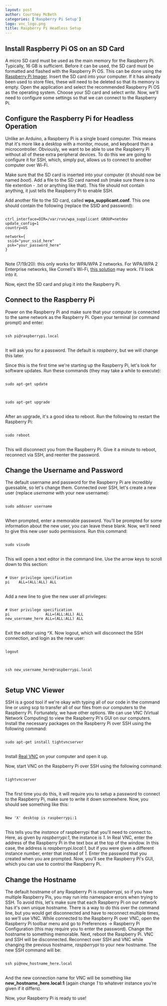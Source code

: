 ```yaml
---
layout: post
author: Courtney McBeth
categories: ['Raspberry Pi Setup']
logo: vnc_logo.png
title: Raspberry Pi Headless Setup
---
```


<link rel="stylesheet" href="{{site.baseurl}}/css/code_styles/dracula.css">
<script src="{{site.baseurl}}/js/highlight.pack.js"></script>
<script>hljs.initHighlightingOnLoad();</script>

## Install Raspberry Pi OS on an SD Card

A micro SD card must be used as the main memory for the Raspberry Pi. Typically, 16 GB is sufficient. Before it can be used, the SD card must be formatted and flashed with the Raspberry Pi OS. This can be done using the [Raspberry Pi Imager](https://www.raspberrypi.org/downloads/). Insert the SD card into your computer. If it has already been used to store files, these will need to be deleted so that its memory is empty. Open the application and select the recommended Raspberry Pi OS as the operating system. Choose your SD card and select _write_. Now, we'll need to configure some settings so that we can connect to the Raspberry Pi.

## Configure the Raspberry Pi for Headless Operation

Unlike an Arduino, a Raspberry Pi is a single board computer. This means that it's more like a desktop with a monitor, mouse, and keyboard than a microcontroller. Obviously, we want to be able to use the Raspberry Pi without all of these extra peripheral devices. To do this we are going to configure it for SSH, which, simply put, allows us to connect to another computer over Wi-Fi.

Make sure that the SD card is inserted into your computer (it should now be named _boot_). Add a file to the SD card named _ssh_ (make sure there is no file extention - .txt or anything like that). This file should not contain anything, it just tells the Raspberry Pi to enable SSH.

Add another file to the SD card, called __wpa_supplicant.conf__. This one should contain the following (replace the SSID and password):

<pre>
<code class="shell">
ctrl_interface=DIR=/var/run/wpa_supplicant GROUP=netdev
update_config=1
country=US

network={
 ssid="your_ssid_here"
 psk="your_password_here"
}
</code>
</pre>

Note (7/19/20): this only works for WPA/WPA 2 networks. For WPA/WPA 2 Enterprise networks, like Cornell's Wi-Fi, [this solution](https://gist.github.com/elec3647/1e223c02ef2a9a3f836db7984011b53b) may work. I'll look into it.

Now, eject the SD card and plug it into the Raspberry Pi.

## Connect to the Raspberry Pi

Power on the Raspberry Pi and make sure that your computer is connected to the same network as the Raspberry Pi. Open your terminal (or command prompt) and enter:

<pre>
<code class="shell">
ssh pi@raspberrypi.local
</code>
</pre>

It will ask you for a password. The default is _raspberry_, but we will change this later.

Since this is the first time we're starting up the Raspberry Pi, let's look for software updates. Run these commands (they may take a while to execute):

<pre>
<code class="shell">
sudo apt-get update
</code>
</pre>

<pre>
<code class="shell">
sudo apt-get upgrade
</code>
</pre>

After an upgrade, it's a good idea to reboot. Run the following to restart the Raspberry Pi:

<pre>
<code class="shell">
sudo reboot
</code>
</pre>

This will disconnect you from the Raspberry Pi. Give it a minute to reboot, reconnect via SSH, and reenter the password.

## Change the Username and Password

The default username and password for the Raspberry Pi are incredibly guessable, so let's change them. Connected over SSH, let's create a new user (replace _username_ with your new username):

<pre>
<code class="shell">
sudo adduser username
</code>
</pre>

When prompted, enter a memorable password. You'll be prompted for some information about the new user, you can leave these blank. Now, we'll need to give this new user sudo permissions. Run this command:

<pre>
<code class="shell">
sudo visudo
</code>
</pre>

This will open a text editor in the command line. Use the arrow keys to scroll down to this section:

<pre>
<code class="shell">
# User privilege specification
pi    ALL=(ALL:ALL) ALL
</code>
</pre>

Add a new line to give the new user all privileges:

<pre>
<code class="shell">
# User privilege specification
pi                ALL=(ALL:ALL) ALL
new_username_here ALL=(ALL:ALL) ALL
</code>
</pre>

Exit the editor using ^X. Now logout, which will disconnect the SSH connection, and login as the new user:

<pre>
<code class="shell">
logout
</code>
</pre>

<pre>
<code class="shell">
ssh new_username_here@raspberrypi.local
</code>
</pre>

## Setup VNC Viewer

SSH is a good tool if we're okay with typing all of our code in the command line or using scp to transfer all of our files from our computers to the Raspberry Pi. Fortunately, we have other options. We can use VNC (Virtual Network Computing) to view the Raspberry Pi's GUI on our computers. Install the necessary packages on the Raspberry Pi over SSH using the following command:

<pre>
<code class="shell">
sudo apt-get install tightvncserver
</code>
</pre>

Install [Real VNC](https://www.realvnc.com/en/connect/download/viewer/) on your computer and open it up.

Now, start VNC on the Raspberry Pi over SSH using the following command:

<pre>
<code class="shell">
tightvncserver
</code>
</pre>

The first time you do this, it will require you to setup a password to connect to the Raspberry Pi, make sure to write it down somewhere. Now, you should see something like this:

<pre>
<code class="shell">
New 'X' desktop is raspberrypi:1
</code>
</pre>

This tells you the _instance_ of raspberrypi that you'll need to connect to. Here, as given by _raspberrypi:1_, the instance is _1_. In Real VNC, enter the address of the Raspberry Pi in the text box at the top of the window. In this case, the address is _raspberrypi.local:1_, but if you were given a different instance number, enter that instead of _1_. Enter the password that you created when you are prompted. Now, you'll see the Raspberry Pi's GUI, which you can use to control the Raspberry Pi.

## Change the Hostname

The default hostname of any Raspberry Pi is _raspberrypi_, so if you have multiple Raspberry Pis, you may run into namespace errors when trying to SSH. To avoid this, let's make sure that each Raspberry Pi on our network has it's own unique hostname. There is a way to do this over the command line, but you would get disconnected and have to reconnect multiple times, so we'll use VNC. While connected to the Raspberry Pi over VNC, open the Raspberry Pi toolbar menu and go to Preferences -> Raspberry Pi Configuration (this may require you to enter the password). Change the hostname to something memorable. Next, reboot the Raspberry Pi. VNC and SSH will be disconnected. Reconnect over SSH and VNC while changing the previous hostname, _raspberrypi_ to your new hostname. The new SSH command will be:

<pre>
<code class="shell">
ssh pi@new_hostname_here.local
</code>
</pre>

And the new connection name for VNC will be something like __new_hostname_here.local:1__ (again change _1_ to whatever instance you're given if it differs).

Now, your Raspberry Pi is ready to use!